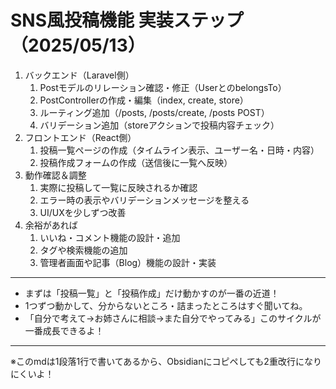 # SNS風投稿機能 実装ステップ（2025/05/13）

1. バックエンド（Laravel側）
   1. Postモデルのリレーション確認・修正（UserとのbelongsTo）
   2. PostControllerの作成・編集（index, create, store）
   3. ルーティング追加（/posts, /posts/create, /posts POST）
   4. バリデーション追加（storeアクションで投稿内容チェック）
2. フロントエンド（React側）
   1. 投稿一覧ページの作成（タイムライン表示、ユーザー名・日時・内容）
   2. 投稿作成フォームの作成（送信後に一覧へ反映）
3. 動作確認＆調整
   1. 実際に投稿して一覧に反映されるか確認
   2. エラー時の表示やバリデーションメッセージを整える
   3. UI/UXを少しずつ改善
4. 余裕があれば
   1. いいね・コメント機能の設計・追加
   2. タグや検索機能の追加
   3. 管理者画面や記事（Blog）機能の設計・実装

---

- まずは「投稿一覧」と「投稿作成」だけ動かすのが一番の近道！
- 1つずつ動かして、分からないところ・詰まったところはすぐ聞いてね。
- 「自分で考えて→お姉さんに相談→また自分でやってみる」このサイクルが一番成長できるよ！

---

※このmdは1段落1行で書いてあるから、Obsidianにコピペしても2重改行になりにくいよ！
